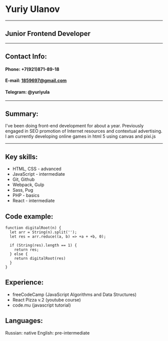 # Yuriy Ulanov

---

## Junior Frontend Developer

---

## Contact Info:

#### Phone: +7(921)871-89-18

#### E-mail: 1859697@gmail.com

#### Telegram: @yuriyula

---

## Summary:

I've been doing front-end development for about a year. Previously engaged in SEO promotion of Internet resources and contextual advertising. I am currently developing online games in html 5 using canvas and pixi.js

---

## Key skills:

- HTML, CSS - advanced
- JavaScript - intermediate
- Git, Github
- Webpack, Gulp
- Sass, Pug
- PHP - basics
- React - intermediate

## Code example:

```
function digitalRoot(n) {
  let arr = String(n).split('');
  let res = arr.reduce((a, b) => +a + +b, 0);

  if (String(res).length == 1) {
    return res;
  } else {
    return digitalRoot(res)
  }
}
```

## Experience:

- freeCodeCamp (JavaScript Algorithms and Data Structures)
- React Pizza v.2 (youtube course)
- code.mu (javascript tutorial)

## Languages:

Russian: native
English: pre-intermediate
